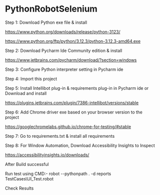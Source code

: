 # PythonRobotSelenium

Step 1: Download Python exe file & install

https://www.python.org/downloads/release/python-3123/

https://www.python.org/ftp/python/3.12.3/python-3.12.3-amd64.exe

Step 2: Download Pycharm Ide Community edition & install

https://www.jetbrains.com/pycharm/download/?section=windows

Step 3: Configure Python interpreter setting in Pycharm ide

Step 4: Import this project

Step 5: Install Intellibot plug-in & requirements plug-in in Pycharm ide or 
Download and install 

https://plugins.jetbrains.com/plugin/7386-intellibot/versions/stable

Step 6: Add Chrome driver exe based on your browser version to the project 

https://googlechromelabs.github.io/chrome-for-testing/#stable

Step 7: Go to requirements.txt & install all requirements

Step 8: For Window Automation, Download Accessibility Insights to Inspect

https://accessibilityinsights.io/downloads/

After Build successful

Run test using CMD:- robot --pythonpath . -d reports TestCases\UI_Test.robot

Check Results
